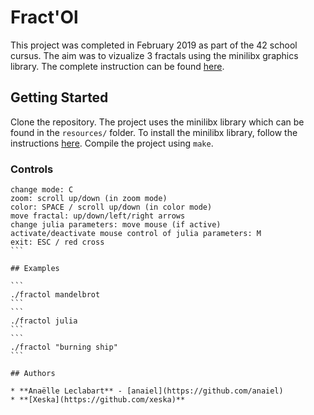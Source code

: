# Fract'Ol

This project was completed in February 2019 as part of the 42 school cursus. The aim was to vizualize 3 fractals using the minilibx graphics library. The complete instruction can be found [here](https://github.com/miniponps/42-Fractol/blob/master/fract_ol.pdf).

## Getting Started

Clone the repository. The project uses the minilibx library which can be found in the `resources/` folder. To install the minilibx library, follow the instructions [here](https://github.com/pbondoer/MinilibX).
Compile the project using `make`.

### Controls

````
change mode: C
zoom: scroll up/down (in zoom mode)
color: SPACE / scroll up/down (in color mode)
move fractal: up/down/left/right arrows
change julia parameters: move mouse (if active)
activate/deactivate mouse control of julia parameters: M
exit: ESC / red cross
```

## Examples

```
./fractol mandelbrot
```
```
./fractol julia
```
```
./fractol "burning ship"
```

## Authors

* **Anaëlle Leclabart** - [anaiel](https://github.com/anaiel)
* **[Xeska](https://github.com/xeska)**
